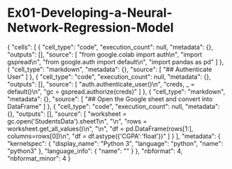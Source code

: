 # Ex01-Developing-a-Neural-Network-Regression-Model


{
 "cells": [
  {
   "cell_type": "code",
   "execution_count": null,
   "metadata": {},
   "outputs": [],
   "source": [
    "from google.colab import auth\n",
    "import gspread\n",
    "from google.auth import default\n",
    "import pandas as pd"
   ]
  },
  {
   "cell_type": "markdown",
   "metadata": {},
   "source": [
    "## Authenticate User"
   ]
  },
  {
   "cell_type": "code",
   "execution_count": null,
   "metadata": {},
   "outputs": [],
   "source": [
    "auth.authenticate_user()\n",
    "creds, _ = default()\n",
    "gc = gspread.authorize(creds)"
   ]
  },
  {
   "cell_type": "markdown",
   "metadata": {},
   "source": [
    "## Open the Google sheet and convert into DataFrame"
   ]
  },
  {
   "cell_type": "code",
   "execution_count": null,
   "metadata": {},
   "outputs": [],
   "source": [
    "worksheet = gc.open('StudentsData').sheet1\n",
    "\n",
    "rows = worksheet.get_all_values()\n",
    "\n",
    "df = pd.DataFrame(rows[1:], columns=rows[0])\n",
    "df = df.astype({'CGPA':'float'})"
   ]
  }
 ],
 "metadata": {
  "kernelspec": {
   "display_name": "Python 3",
   "language": "python",
   "name": "python3"
  },
  "language_info": {
   "name": ""
  }
 },
 "nbformat": 4,
 "nbformat_minor": 4
}

